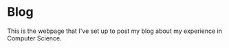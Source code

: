 # Blog

This is the webpage that I've set up to post my blog about my experience in Computer Science.

